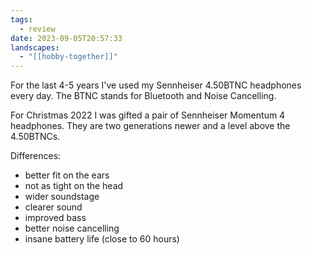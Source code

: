 ```yaml
---
tags:
  - review
date: 2023-09-05T20:57:33
landscapes:
  - "[[hobby-together]]"
---
```

For the last 4-5 years I've used my Sennheiser 4.50BTNC headphones every day. The BTNC stands for Bluetooth and Noise Cancelling.

For Christmas 2022 I was gifted a pair of Sennheiser Momentum 4 headphones. They are two generations newer and a level above the 4.50BTNCs.

Differences:
- better fit on the ears 
- not as tight on the head 
- wider soundstage 
- clearer sound 
- improved bass
- better noise cancelling
- insane battery life (close to 60 hours)

